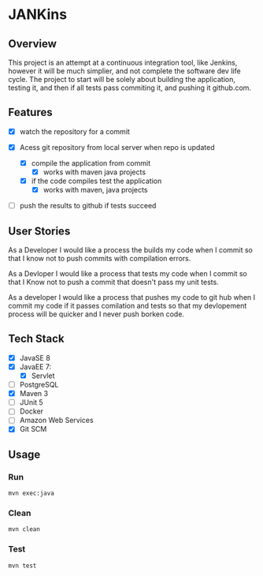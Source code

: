 # JANKins

## Overview
This project is an attempt at a continuous integration tool, like Jenkins, however it will be much simplier, and not complete the software dev life cycle. The project to start will be solely about building the application, testing it, and then if all tests pass commiting it, and pushing it github.com.

## Features
- [x] watch the repository for a commit

- [x] Acess git repository from local server when repo is updated
  - [x] compile the application from commit
    - [x] works with maven java projects
  - [x] if the code compiles test the application
    - [x] works with maven, java projects

- [ ] push the results to github if tests succeed

## User Stories
As a Developer I would like a process the builds my code when I commit so that I know not to push commits with compilation errors.

As a Devloper I would like a process that tests my code when I commit so that I Know not to push a commit that doesn't pass my unit tests.

As a developer I would like a process that pushes my code to git hub when I commit my code if it passes comilation and tests so that my devlopement process will be quicker and I never push borken code.

## Tech Stack
- [x] JavaSE 8
- [x] JavaEE 7:
  - [x] Servlet
- [ ] PostgreSQL
- [x] Maven 3
- [ ] JUnit 5
- [ ] Docker
- [ ] Amazon Web Services
- [x] Git SCM

## Usage
### Run
```mvn exec:java```

### Clean
```mvn clean```

### Test
```mvn test```
